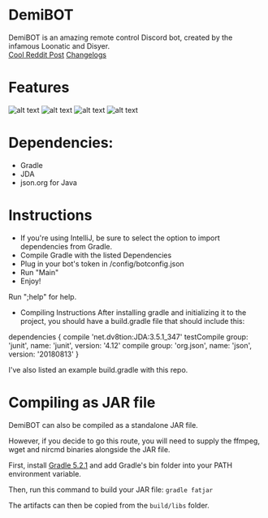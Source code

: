 # DemiBOT

DemiBOT is an amazing remote control Discord bot, created by the infamous Loonatic and Disyer.\
[Cool Reddit Post](https://www.reddit.com/r/discordapp/comments/bljlu0/hiya_reddit_ive_been_working_on_demibot_an/)
[Changelogs](https://github.com/toontownloony/DemiBOT/blob/master/Changelogs.md)

# Features
![alt text](http://i.loony.pw/2019-01-14_19-43-38.gif "Epic Screenshotting Feature!")
![alt text](http://i.loony.pw/Discord_2019-01-14_19-44-58.png "Playing Overwatch")
![alt text](http://i.loony.pw/Discord_2019-01-14_19-45-23.png "System Information")
![alt text](http://i.loony.pw/Discord_2019-01-14_19-47-49.png "Help")

# Dependencies:
* Gradle
* JDA
* json.org for Java

# Instructions
* If you're using IntelliJ, be sure to select the option to import dependencies from Gradle.
* Compile Gradle with the listed Dependencies
* Plug in your bot's token in /config/botconfig.json
* Run "Main"
* Enjoy!

Run ";help" for help.

* Compiling Instructions
After installing gradle and initializing it to the project, you should have a build.gradle file that should include this:

dependencies {
    compile 'net.dv8tion:JDA:3.5.1_347'
    testCompile group: 'junit', name: 'junit', version: '4.12'
    compile group: 'org.json', name: 'json', version: '20180813'
}

I've also listed an example build.gradle with this repo.

# Compiling as JAR file
DemiBOT can also be compiled as a standalone JAR file.

However, if you decide to go this route, you will need to supply the ffmpeg, wget and nircmd binaries alongside the JAR file.

First, install [Gradle 5.2.1](https://gradle.org/next-steps/?version=5.2.1&format=bin) and add Gradle's bin folder into your PATH environment variable.

Then, run this command to build your JAR file: `gradle fatjar`

The artifacts can then be copied from the `build/libs` folder.
